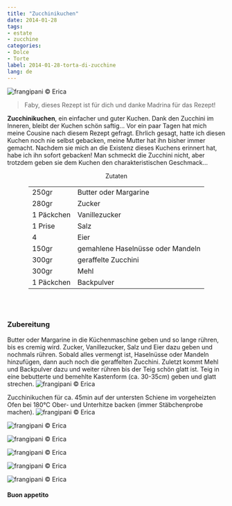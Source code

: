 ```yaml
---
title: "Zucchinikuchen"
date: 2014-01-28
tags:
- estate
- zucchine
categories:
- Dolce
- Torte
label: 2014-01-28-torta-di-zucchine
lang: de
---
```

![](../2014-01-28-torta-di-zucchine/header.jpg "frangipani © Erica")

> Faby, dieses Rezept ist für dich und danke Madrina für das Rezept!

**Zucchinikuchen**, ein einfacher und guter Kuchen. Dank den Zucchini im Inneren, bleibt der Kuchen schön saftig... Vor ein paar Tagen hat mich meine Cousine nach diesem Rezept gefragt. Ehrlich gesagt, hatte ich diesen Kuchen noch nie selbst gebacken, meine Mutter hat ihn bisher immer gemacht. Nachdem sie mich an die Existenz dieses Kuchens erinnert hat, habe ich ihn sofort gebacken! Man schmeckt die Zucchini nicht, aber trotzdem geben sie dem Kuchen den charakteristischen Geschmack...

<div id="wrapper" style="text-align: center">
  <div id="yourdiv" style="display: inline-block;">
    <div class="ingredients" itemscope itemtype="http://schema.org/Recipe">
      <span itemprop="name" style="display:none;">Zucchinikuchen</span>
      <span itemprop="recipeCategory" style="display:none;">Süsses</span>
      <img itemprop="image" style="display:none;" class="ignore-gallery-item" src="../2014-01-28-torta-di-zucchine/header.jpeg"/>
      <span itemprop="author" style="display:none;">Erica Raiano</span>
      <span itemprop="description" style="display:none;">Zucchinikuchen, ein einfacher und guter Kuchen. Dank den Zucchini im Inneren, bleibt der Kuchen schön saftig...</span>
      <div class="ingredients-title">Zutaten</div>
      <table>
        <tbody>
          <tr itemprop="recipeIngredient">
            <td>250gr</td>
            <td>Butter oder Margarine</td>
          </tr>
          <tr itemprop="recipeIngredient">
            <td>280gr</td>
            <td>Zucker</td>
          </tr>
          <tr itemprop="recipeIngredient">
            <td>1 Päckchen</td>
            <td>Vanillezucker</td>
          </tr>
          <tr itemprop="recipeIngredient">
            <td>1 Prise</td>
            <td>Salz</td>
          </tr>
          <tr itemprop="recipeIngredient">
            <td>4</td>
            <td>Eier</td>
          </tr>
          <tr itemprop="recipeIngredient">
            <td>150gr</td>
            <td>gemahlene Haselnüsse oder Mandeln</td>
          </tr>
          <tr itemprop="recipeIngredient">
            <td>300gr</td>
            <td>geraffelte Zucchini</td>
          </tr>
          <tr itemprop="recipeIngredient">
            <td>300gr</td>
            <td>Mehl</td>
          </tr>
          <tr itemprop="recipeIngredient">
            <td>1 Päckchen</td>
            <td>Backpulver</td>
          </tr>
        </tbody>
      </table>
      <br></br>
    </div>
  </div>
</div>


<h3>
  <font color="grey">
    <i class="fa-solid fa-gears"></i>
  </font> Zubereitung
</h3>

Butter oder Margarine in die Küchenmaschine geben und so lange rühren, bis es cremig wird. Zucker, Vanillezucker, Salz und Eier dazu geben und nochmals rühren. Sobald alles vermengt ist, Haselnüsse oder Mandeln hinzufügen, dann auch noch die geraffelten Zucchini. Zuletzt kommt Mehl und Backpulver dazu und weiter rühren bis der Teig schön glatt ist. Teig in eine bebutterte und bemehlte Kastenform (ca. 30-35cm) geben und glatt strechen.
![](../2014-01-28-torta-di-zucchine/forma.jpg "frangipani © Erica")

Zucchinikuchen für ca. 45min auf der untersten Schiene im vorgeheizten Ofen bei 180°C Ober- und Unterhitze backen (immer Stäbchenprobe machen).
![](../2014-01-28-torta-di-zucchine/risultato1.jpg "frangipani © Erica")

![](../2014-01-28-torta-di-zucchine/risultato2.jpg "frangipani © Erica")

![](../2014-01-28-torta-di-zucchine/risultato3.jpg "frangipani © Erica")

![](../2014-01-28-torta-di-zucchine/risultato4.jpg "frangipani © Erica")

![](../2014-01-28-torta-di-zucchine/risultato5.jpg "frangipani © Erica")

![](../2014-01-28-torta-di-zucchine/risultato6.jpg "frangipani © Erica")

<h4>Buon appetito
  <font color="red">
    <i class="fa-regular fa-face-smile"></i>
  </font>
</h4>